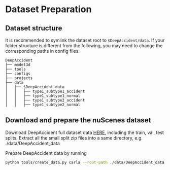 # Dataset Preparation

## Dataset structure

It is recommended to symlink the dataset root to `$DeepAccident/data`.
If your folder structure is different from the following, you may need to change the corresponding paths in config files.

```
DeepAccident
├── mmdet3d
├── tools
├── configs
├── projects
├── data
│   ├── $DeepAccident_data
│   │   ├── type1_subtype1_accident
│   │   ├── type1_subtype1_normal
│   │   ├── type1_subtype2_accident
│   │   ├── type1_subtype2_normal
```

## Download and prepare the nuScenes dataset

Download DeepAccident full dataset data [HERE](https://deepaccident.github.io/data.html), including the train, val, test splits.
Extract all the small split zip files into a same directory, e.g. ./data/DeepAccident_data

Prepare DeepAccident data by running

```bash
python tools/create_data.py carla --root-path ./data/DeepAccident_data --out-dir ./data/DeepAccident_data --extra-tag carla
```

